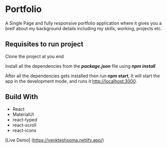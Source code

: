 # Portfolio

A Single Page and fully responsive portfolio application where it gives you a breif about my background details including my skills, working, projects etc.

## Requisites to run project

Clone the project at you end

Install all the dependencies from the ***package.json*** file using ***npm install***

After all the dependencies gets installed then run **npm start**, It will start the app in the development mode, and runs it [http://localhost:3000](http://localhost:3000).

## Build With
* React
* MaterialUI
* react-typed
* react-scroll
* react-icons

[Live Demo] (https://venkteshsoma.netlify.app/)
